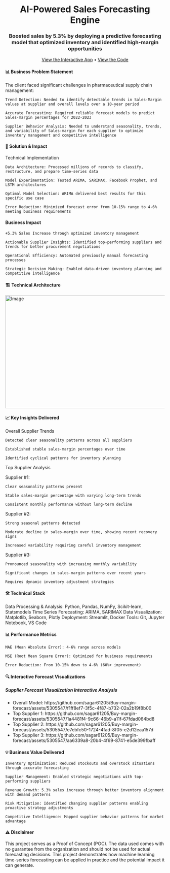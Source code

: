 <h1 align = "center"> AI-Powered Sales Forecasting Engine</h1>

<h3 align="center">Boosted sales by 5.3% by deploying a predictive forecasting model that optimized inventory and identified high-margin opportunities</h3><p align="center"> <a href="https://sagar61205.github.io/Sales-forecast/">View the Interactive App</a> • <a href="https://github.com/sagar61205/Sales-forecast">View the Code</a> </p>

<h4>📊 Business Problem Statement</h4>

The client faced significant challenges in pharmaceutical supply chain management:

    Trend Detection: Needed to identify detectable trends in Sales-Margin values at supplier and overall levels over a 10-year period

    Accurate Forecasting: Required reliable forecast models to predict Sales-margin percentages for 2022-2023

    Supplier Behavior Analysis: Needed to understand seasonality, trends, and variability of Sales-margin for each supplier to optimize inventory management and competitive intelligence

<h4>🎯 Solution & Impact</h4>
Technical Implementation

    Data Architecture: Processed millions of records to classify, restructure, and prepare time-series data

    Model Experimentation: Tested ARIMA, SARIMAX, Facebook Prophet, and LSTM architectures

    Optimal Model Selection: ARIMA delivered best results for this specific use case

    Error Reduction: Minimized forecast error from 10-15% range to 4-6% meeting business requirements

<h4>Business Impact</h4>

    +5.3% Sales Increase through optimized inventory management

    Actionable Supplier Insights: Identified top-performing suppliers and trends for better procurement negotiations

    Operational Efficiency: Automated previously manual forecasting processes

    Strategic Decision Making: Enabled data-driven inventory planning and competitive intelligence

<h4>🏗️ Technical Architecture</h4>
<img width="606" height="356" alt="Image" src="https://github.com/user-attachments/assets/6a2ca7cc-0091-4c42-bb3f-9e5939efe63f" />
<h4>📈 Key Insights Delivered</h4>
Overall Supplier Trends

    Detected clear seasonality patterns across all suppliers

    Established stable sales-margin percentages over time

    Identified cyclical patterns for inventory planning

Top Supplier Analysis

Supplier #1:

    Clear seasonality patterns present

    Stable sales-margin percentage with varying long-term trends

    Consistent monthly performance without long-term decline

Supplier #2:

    Strong seasonal patterns detected

    Moderate decline in sales-margin over time, showing recent recovery signs

    Increased variability requiring careful inventory management

Supplier #3:

    Pronounced seasonality with increasing monthly variability

    Significant changes in sales-margin patterns over recent years

    Requires dynamic inventory adjustment strategies

<h4>🛠️ Technical Stack</h4>

Data Processing & Analysis: Python, Pandas, NumPy, Scikit-learn, Statsmodels
Time Series Forecasting: ARIMA, SARIMAX
Data Visualization: Matplotlib, Seaborn, Plotly
Deployment: Streamlit, Docker
Tools: Git, Jupyter Notebook, VS Code
<h4>📊 Performance Metrics</h4>

    MAE (Mean Absolute Error): 4-6% range across models

    MSE (Root Mean Square Error): Optimized for business requirements

    Error Reduction: From 10-15% down to 4-6% (60%+ improvement)

<h4>🔍 Interactive Forecast Visualizations</h4>
<div align="left">
<h5>Supplier	Forecast Visualization	Interactive Analysis</h5>
<ul><li>Overall Model:	https://github.com/sagar61205/Buy-margin-forecast/assets/5305547/f1ff8ef7-3f5c-4f87-b732-02a2b19f8b00
<li>Top Supplier 1:	https://github.com/sagar61205/Buy-margin-forecast/assets/5305547/1a4481f4-9c66-46b9-a11f-67fdad064bd8	</li>
<li>Top Supplier 2:	https://github.com/sagar61205/Buy-margin-forecast/assets/5305547/e7ebfc50-1724-4fad-8f05-e2d12eaa157d	</li>
<li>Top Supplier 3:	https://github.com/sagar61205/Buy-margin-forecast/assets/5305547/aa6339a8-20b4-4f69-8741-e5de399fbaff	</li></ul>
</div>

<h4>💡 Business Value Delivered</h4>

    Inventory Optimization: Reduced stockouts and overstock situations through accurate forecasting

    Supplier Management: Enabled strategic negotiations with top-performing suppliers

    Revenue Growth: 5.3% sales increase through better inventory alignment with demand patterns

    Risk Mitigation: Identified changing supplier patterns enabling proactive strategy adjustments

    Competitive Intelligence: Mapped supplier behavior patterns for market advantage
<h4>⚠️ Disclaimer</h4>

This project serves as a Proof of Concept (POC). The data used comes with no guarantee from the organization and should not be used for actual forecasting decisions. This project demonstrates how machine learning time-series forecasting can be applied in practice and the potential impact it can generate.
